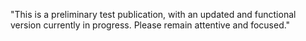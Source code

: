 "This is a preliminary test publication, with an updated and functional version currently in progress. Please remain attentive and focused."